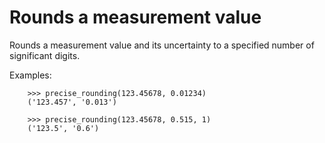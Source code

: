 # Rounds a measurement value

Rounds a measurement value and its uncertainty to a specified number
of significant digits.

Examples:

        >>> precise_rounding(123.45678, 0.01234)
        ('123.457', '0.013')

        >>> precise_rounding(123.45678, 0.515, 1)
        ('123.5', '0.6')
